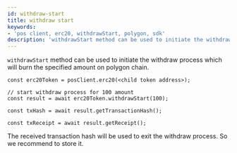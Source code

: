 ```yaml
---
id: withdraw-start
title: withdraw start
keywords: 
- 'pos client, erc20, withdrawStart, polygon, sdk'
description: 'withdrawStart method can be used to initiate the withdraw process which will burn the specified amount on polygon chain.'
---
```


`withdrawStart` method can be used to initiate the withdraw process which will burn the specified amount on polygon chain.

```
const erc20Token = posClient.erc20(<child token address>);

// start withdraw process for 100 amount
const result = await erc20Token.withdrawStart(100);

const txHash = await result.getTransactionHash();

const txReceipt = await result.getReceipt();

```

The received transaction hash will be used to exit the withdraw process. So we recommend to store it.

